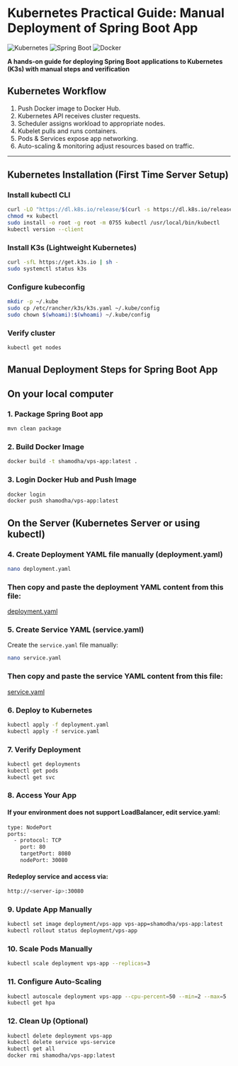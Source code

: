 # Kubernetes Practical Guide: Manual Deployment of Spring Boot App

![Kubernetes](https://img.shields.io/badge/Kubernetes-v1.25+-326CE5?logo=kubernetes) 
![Spring Boot](https://img.shields.io/badge/Spring%20Boot-3.1+-6DB33F?logo=springboot)
![Docker](https://img.shields.io/badge/Docker-24.0+-2496ED?logo=docker)

**A hands-on guide for deploying Spring Boot applications to Kubernetes (K3s) with manual steps and verification**

## Kubernetes Workflow

1. Push Docker image to Docker Hub.
2. Kubernetes API receives cluster requests.
3. Scheduler assigns workload to appropriate nodes.
4. Kubelet pulls and runs containers.
5. Pods & Services expose app networking.
6. Auto-scaling & monitoring adjust resources based on traffic.

---

## Kubernetes Installation (First Time Server Setup)

### Install kubectl CLI

```bash
curl -LO "https://dl.k8s.io/release/$(curl -s https://dl.k8s.io/release/stable.txt)/bin/linux/amd64/kubectl"
chmod +x kubectl
sudo install -o root -g root -m 0755 kubectl /usr/local/bin/kubectl
kubectl version --client
```

### Install K3s (Lightweight Kubernetes)

```bash
curl -sfL https://get.k3s.io | sh -
sudo systemctl status k3s
```

### Configure kubeconfig

```bash
mkdir -p ~/.kube
sudo cp /etc/rancher/k3s/k3s.yaml ~/.kube/config
sudo chown $(whoami):$(whoami) ~/.kube/config
```

### Verify cluster

```bash
kubectl get nodes
```

## Manual Deployment Steps for Spring Boot App

## On your local computer
### 1. Package Spring Boot app

```bash
mvn clean package
```

### 2. Build Docker Image

```bash
docker build -t shamodha/vps-app:latest .
```

### 3. Login Docker Hub and Push Image

```bash
docker login
docker push shamodha/vps-app:latest
```

## On the Server (Kubernetes Server or using kubectl)

### 4. Create Deployment YAML file manually (deployment.yaml)

```bash
nano deployment.yaml
```

### Then copy and paste the deployment YAML content from this file:

[deployment.yaml](https://github.com/shamodhas/k8s-simple-deployment/blob/main/deployment.yaml)

### 5. Create Service YAML (service.yaml)

Create the `service.yaml` file manually:

```bash
nano service.yaml
```

### Then copy and paste the service YAML content from this file:

[service.yaml](https://github.com/shamodhas/k8s-simple-deployment/blob/main/service.yaml)

### 6. Deploy to Kubernetes

```bash
kubectl apply -f deployment.yaml
kubectl apply -f service.yaml
```
### 7. Verify Deployment

```bash
kubectl get deployments
kubectl get pods
kubectl get svc
```

### 8. Access Your App

#### If your environment does not support LoadBalancer, edit service.yaml:

```bash
type: NodePort
ports:
  - protocol: TCP
    port: 80
    targetPort: 8080
    nodePort: 30080
```

#### Redeploy service and access via:

```bash
http://<server-ip>:30080
```

### 9. Update App Manually

```bash
kubectl set image deployment/vps-app vps-app=shamodha/vps-app:latest
kubectl rollout status deployment/vps-app
```

### 10. Scale Pods Manually

```bash
kubectl scale deployment vps-app --replicas=3
```

### 11. Configure Auto-Scaling

```bash
kubectl autoscale deployment vps-app --cpu-percent=50 --min=2 --max=5
kubectl get hpa
```

### 12. Clean Up (Optional)

```bash
kubectl delete deployment vps-app
kubectl delete service vps-service
kubectl get all
docker rmi shamodha/vps-app:latest
```